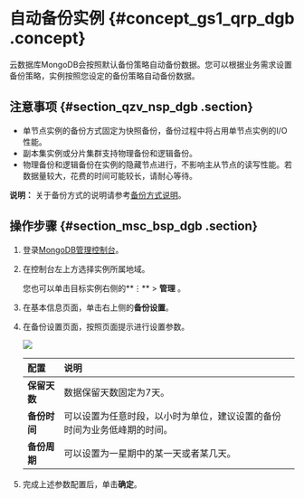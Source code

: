 # 自动备份实例 {#concept_gs1_qrp_dgb .concept}

云数据库MongoDB会按照默认备份策略自动备份数据。您可以根据业务需求设置备份策略，实例按照您设定的备份策略自动备份数据。

## 注意事项 {#section_qzv_nsp_dgb .section}

-   单节点实例的备份方式固定为快照备份，备份过程中将占用单节点实例的I/O性能。
-   副本集实例或分片集群支持物理备份和逻辑备份。
-   物理备份和逻辑备份在实例的隐藏节点进行，不影响主从节点的读写性能。若数据量较大，花费的时间可能较长，请耐心等待。

**说明：** 关于备份方式的说明请参考[备份方式说明](cn.zh-CN/用户指南/数据备份/手动备份实例.md#section_jmr_kcp_dgb)。

## 操作步骤 {#section_msc_bsp_dgb .section}

1.  登录[MongoDB管理控制台](https://mongodb.console.aliyun.com/#/mongodb/list)。
2.  在控制台左上方选择实例所属地域。

    您也可以单击目标实例右侧的**⋮** \> **管理** 。

3.  在基本信息页面，单击右上侧的**备份设置**。
4.  在备份设置页面，按照页面提示进行设置参数。

    ![](http://static-aliyun-doc.oss-cn-hangzhou.aliyuncs.com/assets/img/6721/154691580634383_zh-CN.png)

    |配置|说明|
    |:-|:-|
    |**保留天数**|数据保留天数固定为7天。|
    |**备份时间**|可以设置为任意时段，以小时为单位，建议设置的备份时间为业务低峰期的时间。|
    |**备份周期**|可以设置为一星期中的某一天或者某几天。|

5.  完成上述参数配置后，单击**确定**。

